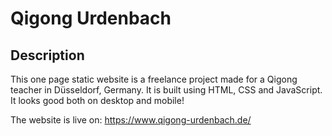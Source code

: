 # Qigong Urdenbach

## Description

This one page static website is a freelance project made for a Qigong teacher in Düsseldorf, Germany.
It is built using HTML, CSS and JavaScript.
It looks good both on desktop and mobile!

The website is live on: https://www.qigong-urdenbach.de/
